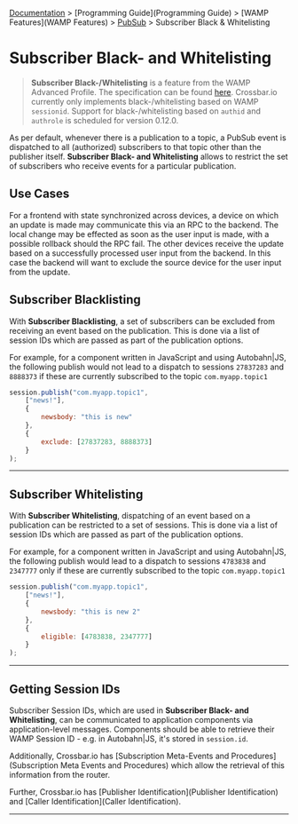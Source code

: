 [Documentation](.) > [Programming Guide](Programming Guide) > [WAMP Features](WAMP Features) > [PubSub](PubSub) > Subscriber Black & Whitelisting

# Subscriber Black- and Whitelisting

> **Subscriber Black-/Whitelisting** is a feature from the WAMP Advanced Profile. The specification can be found [here](https://github.com/tavendo/WAMP/blob/master/spec/advanced/subscriber-blackwhite-listing.md). Crossbar.io currently only implements black-/whitelisting based on WAMP `sessionid`. Support for black-/whitelisting based on `authid` and `authrole` is scheduled for version 0.12.0.

As per default, whenever there is a publication to a topic, a PubSub event is dispatched to all (authorized) subscribers to that topic other than the publisher itself. **Subscriber Black- and Whitelisting** allows to restrict the set of subscribers who receive events for a particular publication.

## Use Cases

For a frontend with state synchronized across devices, a device on which an update is made may communicate this via an RPC to the backend. The local change may be effected as soon as the user input is made, with a possible rollback should the RPC fail. The other devices receive the update based on a successfully processed user input from the backend. In this case the backend will want to exclude the source device for the user input from the update.

## Subscriber Blacklisting

With **Subscriber Blacklisting**, a set of subscribers can be excluded from receiving an event based on the publication. This is done via a list of session IDs which are passed as part of the publication options.

For example, for a component written in JavaScript and using Autobahn|JS, the following publish would not lead to a dispatch to sessions `27837283` and `8888373` if these are currently subscribed to the topic `com.myapp.topic1`

```javascript
session.publish("com.myapp.topic1",
    ["news!"],
    {
        newsbody: "this is new"
    },
    {
        exclude: [27837283, 8888373]
    }
);
```

---

## Subscriber Whitelisting

With **Subscriber Whitelisting**, dispatching of an event based on a publication can be restricted to a set of sessions. This is done via a list of session IDs which are passed as part of the publication options.

For example, for a component written in JavaScript and using Autobahn|JS, the following publish would lead to a dispatch to sessions `4783838` and `2347777` only if these are currently subscribed to the topic `com.myapp.topic1`

```javascript
session.publish("com.myapp.topic1",
    ["news!"],
    {
        newsbody: "this is new 2"
    },
    {
        eligible: [4783838, 2347777]
    }
);
```

---

## Getting Session IDs

Subscriber Session IDs, which are used in **Subscriber Black- and Whitelisting**, can be communicated to application components via application-level messages. Components should be able to retrieve their WAMP Session ID - e.g. in Autobahn|JS, it's stored in `session.id`.

Additionally, Crossbar.io has [Subscription Meta-Events and Procedures](Subscription Meta Events and Procedures) which allow the retrieval of this information from the router.

Further, Crossbar.io has [Publisher Identification](Publisher Identification) and [Caller Identification](Caller Identification).

---
